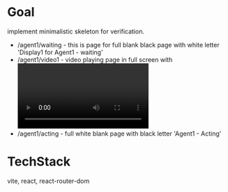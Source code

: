 # Goal 

implement minimalistic skeleton for verification. 

- /agent1/waiting - this is page for full blank black page with white letter 'Display1 for Agent1 - waiting' 
- /agent1/video1 - video playing page in full screen with <video> element, 
                   when video play finished, page should be moved to /agent1/acting 
- /agent1/acting - full white blank page with black letter 'Agent1 - Acting'

# TechStack 

vite, react, react-router-dom 



